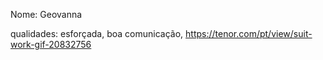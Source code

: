 Nome: Geovanna 

qualidades: esforçada, boa comunicação,
https://tenor.com/pt/view/suit-work-gif-20832756
